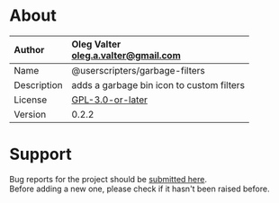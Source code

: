 
# About

| Author       | Oleg Valter<br>[oleg.a.valter@gmail.com](mailto:oleg.a.valter@gmail.com) |
| :----------- | :----------------------- |
| Name | @userscripters/garbage-filters |
| Description | adds a garbage bin icon to custom filters |
| License | [GPL-3.0-or-later](https://spdx.org/licenses/GPL-3.0-or-later) |
| Version | 0.2.2 |


# Support

Bug reports for the project should be [submitted here](https://github.com/userscripters/garbage-filters/issues).
<br>Before adding a new one, please check if it hasn't been raised before.
  